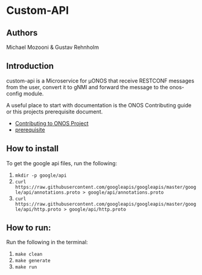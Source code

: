 # Custom-API

## Authors
Michael Mozooni & Gustav Rehnholm

## Introduction

custom-api is a Microservice for μONOS that receive RESTCONF messages from the user, convert it to gNMI and forward the message to the onos-config module.

A useful place to start with documentation is the ONOS Contributing guide or this projects prerequisite document.

- [Contributing to ONOS Project](https://docs.onosproject.org/developers/contributing/)
- [prerequisite](./docs/prerequisite.md)

## How to install
To get the google api files, run the following:
1. `mkdir -p google/api`
2. `curl https://raw.githubusercontent.com/googleapis/googleapis/master/google/api/annotations.proto > google/api/annotations.proto`
3. `curl https://raw.githubusercontent.com/googleapis/googleapis/master/google/api/http.proto > google/api/http.proto`

## How to run:
Run the following in the terminal:
1. `make clean`
2. `make generate`
3. `make run`
